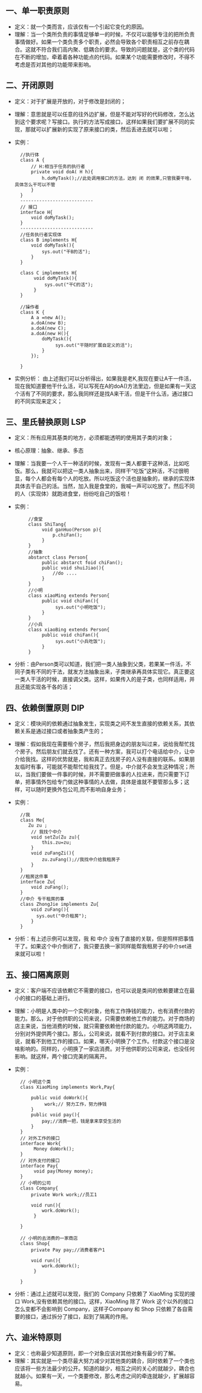 
## 一、单一职责原则

+ 定义：就一个类而言，应该仅有一个引起它变化的原因。
+ 理解：当一个类所负责的事情足够单一的时候，不仅可以能够专注的把所负责事情做好。如果一个类负责多个职责，必然会导致各个职责相互之前存在耦合。这就不符合我们高内聚、低耦合的要求。导致的问题就是，这个类的代码在不断的增加，牵着着各种功能点的代码。如果某个功能需要修改时，不得不考虑是否对其他的功能带来影响。

## 二、开闭原则
+ 定义：对于扩展是开放的，对于修改是封闭的；
+ 理解：意思就是可以任意的往外边扩展，但是不能对写好的代码修改，怎么达到这个要求呢？写接口。执行的方法写成接口，这样如果我们要扩展不同的实现，那就可以扩展新的实现了原来接口的类，然后丢进去就可以啦；
+ 实例：


        //执行体
        class A {
            // H:相当于任务的执行者
            private void doA( H h){
                h.doMyTask();//此处调用接口的方法，达到 闭 的效果,只管我要干啥，具体怎么干可以不管
            }
        }
        ---------------------------
        // 接口
        interface H{
            void doMyTask();
        }
        ---------------------------
        //任务执行者实现体
        class B implements H{
            void doMyTask(){
                sys.out("干B的活");
            }
        }

        class C implements H{
             void doMyTask(){
                 sys.out("干C的活");
             }
        }

        //操作者
        class K {
            A a =new A();
            a.doA(new B);
            a.doA(new C);
            a.doA(new H(){
                doMyTask(){
                     sys.out("干随时扩展自定义的活");
                }
            });

        }

+ 实例分析：
由上述我们可以分析得出，如果我是老K,我现在要让A干一件活，现在我知道要他干什么活，可以写死在A的doA()方法里边，但是如果有一天这个活有了不同的要求，那么我同样还是找A来干活，但是干什么活，通过接口的不同实现来定义；


## 三、里氏替换原则 LSP
+ 定义：所有应用其基类的地方，必须都能透明的使用其子类的对象；
+ 核心原理：抽象、继承、多态
+ 理解：当我要一个人干一种活的时候，发现有一类人都要干这种活，比如吃饭。那么，我就可以把这一类人抽象出来，同样干“吃饭”这种活，不过很明显，每个人都会有每个人的吃放。所以吃饭这个活也是抽象的，继承的实现体具体去干自己的活。当然，加入我是食堂的，我喊一声可以吃放了。然后不同的人（实现体）就跑进食堂，纷纷吃自己的饭啦！
+ 实例：


	       //食堂
	       class ShiTang{
	            void ganHuo(Person p){
	                p.chiFan();
	            }
	       }
	       //抽象
	       abstarct class Person{
	            public abstarct foid chiFan();
	            public void shuiJiao(){
	                //do ....
	            }
	       }
	       //小明
	       class xiaoMing extends Person{
	            public void chiFan(){
	                 sys.out("小明吃饭");
	            }
	       }
	       //小兵
	       class xiaoBing extends Person{
	            public void chiFan(){
	                 sys.out("小兵吃饭");
	            }
	       }


+ 分析：由Person类可以知道，我们把一类人抽象到父类，若果某一件活，不同子类有不同的干法，就发方法抽象出来，子类继承再具体实现它。真正要这一类人干活的时候，直接调父类。这样，如果传入的是子类，也同样适用，并且还能实现各干各的活；

## 四、依赖倒置原则 DIP


+ 定义：模块间的依赖通过抽象发生，实现类之间不发生直接的依赖关系，其依赖关系是通过接口或者抽象类产生的；
+ 理解：假如我现在需要租个房子，然后我把身边的朋友叫过来，说给我帮忙找个房子。然后朋友们就去找了。还有一种方案，我可以打个电话给中介，让中介给我找。这样的优势就是，我和真正去找房子的人没有直接的联系。如果朋友临时有事，可能就不能帮忙给我找了。但是，中介就不会发生这种情况；所以，当我们要做一件事的时候，并不需要把做事的人拉进来，而只需要下订单，把事情外包给专门做这种事情的人去做，具体是谁就不要管那么多；这样，可以随时更换外包公司,而不影响自身业务；
+ 实例：

        //我
        class Me{
           Zu zu ;
            // 我找个中介
            void setZu(Zu zu){
                this.zu=zu;
            }
            void zuFangZi(){
                zu.zuFang();//我找中介给我租房子
            }
        }
        //租房这件事
        interface Zu{
            void zuFang();
        }
        //中介 专干租房的事
        class ZhongJie implements Zu{
            void zuFang(){
              sys.out("中介租房");
            }
        }
        
+ 分析：有上述示例可以发现，我 和 中介 没有了直接的关联，但是照样把事情干了。如果这个中介倒闭了，我只要去换一家同样能帮我租房子的中介set进来就可以啦！



## 五、接口隔离原则

+ 定义：客户端不应该依赖它不需要的接口，也可以说是类间的依赖要建立在最小的接口的基础上进行。
+ 理解：小明是人类中的一个实例对象，他有工作挣钱的能力，也有消费付款的能力。那么，对于他供职的公司来说，只需要依赖他工作的能力。对于商场的店主来说，当他消费的时候，就只需要依赖他付款的能力。小明这两项能力，分别对外提供两个接口。那么，公司来说，就看不到付款的接口。对于店主来说，就看不到他工作的接口。如果，哪天小明换了个工作。付款这个接口是没啥影响的。同样的，小明换了一家店消费。对于他供职的公司来说，也没任何影响。就这样，两个接口完美的隔离开。

+ 实例：

		// 小明这个类
		class XiaoMing implements Work,Pay{

			public void doWork(){
				 work;// 努力工作，努力挣钱
            }
			public void pay(){
				pay;//消费一把，钱是拿来享受生活的
            }				 
        }
		// 对外工作的接口
        interface Work{
             Money doWork();
        }
        // 对外支付的接口
        interface Pay{
             void pay(Money money);
        }
		// 小明的公司
		class Company{
			private Work work;//员工1
            
            void run(){
				work.doWork();
             }
           
        }

		// 小明的去消费的一家商店
		class Shop{
			private Pay pay;//消费者客户1
            
            void run(){
				work.doWork();
             }
           
        }

+ 分析：通过上述就可以发现，我们的 Company 只依赖了 XiaoMing 实现的接口 Work,没有依赖其他的接口。这样，XiaoMing 除了 Work 这个以外的接口怎么变都不会影响到 Company，这样子Company 和 Shop 只依赖了各自需要的接口，通过拆分了接口，起到了隔离的作用。

## 六、迪米特原则

+ 定义：也称最少知道原则，即一个对象应该对其他对象有最少的了解。
+ 理解：其实就是一个类尽最大努力减少对其他类的耦合，同时依赖了一个类也应该将一些方法最少的公开。知道的越少，相互之间的关心的就越少，耦合也就越小。如果有一天，一个类要修改，那么考虑之间的牵连就越少，扩展越容易。

